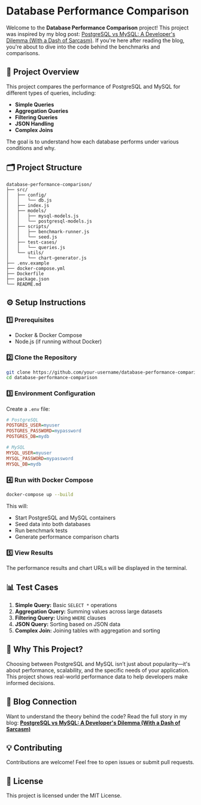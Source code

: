# Database Performance Comparison

Welcome to the **Database Performance Comparison** project! This project was inspired by my blog post: [PostgreSQL vs MySQL: A Developer's Dilemma (With a Dash of Sarcasm)](link-to-your-blog). If you're here after reading the blog, you're about to dive into the code behind the benchmarks and comparisons.

## 🚀 Project Overview
This project compares the performance of PostgreSQL and MySQL for different types of queries, including:
- **Simple Queries**
- **Aggregation Queries**
- **Filtering Queries**
- **JSON Handling**
- **Complex Joins**

The goal is to understand how each database performs under various conditions and why.

## 🗂️ Project Structure
```
database-performance-comparison/
├── src/
│   ├── config/
│   │   └── db.js
│   ├── index.js
│   ├── models/
│   │   ├── mysql-models.js
│   │   └── postgresql-models.js
│   ├── scripts/
│   │   ├── benchmark-runner.js
│   │   └── seed.js
│   ├── test-cases/
│   │   └── queries.js
│   └── utils/
│       └── chart-generator.js
├── .env.example
├── docker-compose.yml
├── Dockerfile
├── package.json
└── README.md
```

## ⚙️ Setup Instructions

### 1️⃣ Prerequisites
- Docker & Docker Compose
- Node.js (if running without Docker)

### 2️⃣ Clone the Repository
```bash
git clone https://github.com/your-username/database-performance-comparison.git
cd database-performance-comparison
```

### 3️⃣ Environment Configuration
Create a `.env` file:
```ini
# PostgreSQL
POSTGRES_USER=myuser
POSTGRES_PASSWORD=mypassword
POSTGRES_DB=mydb

# MySQL
MYSQL_USER=myuser
MYSQL_PASSWORD=mypassword
MYSQL_DB=mydb
```

### 4️⃣ Run with Docker Compose
```bash
docker-compose up --build
```
This will:
- Start PostgreSQL and MySQL containers
- Seed data into both databases
- Run benchmark tests
- Generate performance comparison charts

### 5️⃣ View Results
The performance results and chart URLs will be displayed in the terminal.

## 📊 Test Cases
1. **Simple Query:** Basic `SELECT *` operations
2. **Aggregation Query:** Summing values across large datasets
3. **Filtering Query:** Using `WHERE` clauses
4. **JSON Query:** Sorting based on JSON data
5. **Complex Join:** Joining tables with aggregation and sorting

## 🤔 Why This Project?
Choosing between PostgreSQL and MySQL isn’t just about popularity—it's about performance, scalability, and the specific needs of your application. This project shows real-world performance data to help developers make informed decisions.

## 🔗 Blog Connection
Want to understand the theory behind the code? Read the full story in my blog:
**[PostgreSQL vs MySQL: A Developer's Dilemma (With a Dash of Sarcasm)](link-to-your-blog)**

## 💡 Contributing
Contributions are welcome! Feel free to open issues or submit pull requests.

## 📄 License
This project is licensed under the MIT License.

